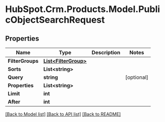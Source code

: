 # HubSpot.Crm.Products.Model.PublicObjectSearchRequest

## Properties

Name | Type | Description | Notes
------------ | ------------- | ------------- | -------------
**FilterGroups** | [**List&lt;FilterGroup&gt;**](FilterGroup.md) |  | 
**Sorts** | **List&lt;string&gt;** |  | 
**Query** | **string** |  | [optional] 
**Properties** | **List&lt;string&gt;** |  | 
**Limit** | **int** |  | 
**After** | **int** |  | 

[[Back to Model list]](../README.md#documentation-for-models) [[Back to API list]](../README.md#documentation-for-api-endpoints) [[Back to README]](../README.md)

